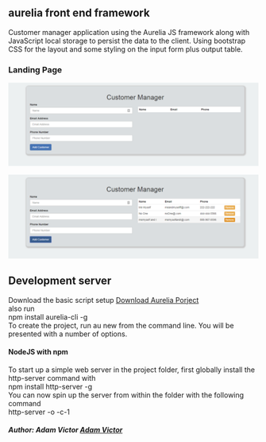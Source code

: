 ## aurelia front end framework
Customer manager application using the Aurelia JS framework along with JavaScript local storage to persist the data to the client. Using bootstrap CSS for the layout and some styling on the input form plus output table.

### Landing  Page
![alt text](https://github.com/abenjamin1313/aurelia-input-manager/blob/gh-pages/images/landing-page.png)  
  
![alt text](https://github.com/abenjamin1313/aurelia-input-manager/blob/gh-pages/images/landing-page-two.png)

## Development server
Download the basic script setup [Download Aurelia Porject](http://aurelia.io/downloads/basic-aurelia-project.zip)  
also run  
npm install aurelia-cli -g   
To create the project, run au new from the command line. You will be presented with a number of options.  

#### NodeJS with npm
To start up a simple web server in the project folder, first globally install the http-server command with   
npm install http-server -g  
You can now spin up the server from within the folder with the following command  
http-server -o -c-1

##### Author: Adam Victor [Adam Victor](http://amvwebsolutions.com/)   
